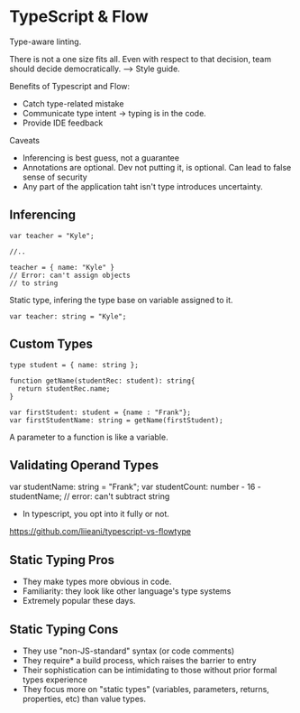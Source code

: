 # TypeScript & Flow

Type-aware linting.

There is not a one size fits all. Even with respect to that decision, team should decide democratically. --> Style guide.

Benefits of Typescript and Flow:
* Catch type-related mistake
* Communicate type intent -> typing is in the code.
* Provide IDE feedback


Caveats
* Inferencing is best guess, not a guarantee
* Annotations are optional. Dev not putting it, is optional. Can lead to false sense of security
* Any part of the application taht isn't type introduces uncertainty.

## Inferencing

````
var teacher = "Kyle";

//..

teacher = { name: "Kyle" }
// Error: can't assign objects
// to string
````

Static type, infering the type base on variable assigned to it.

````
var teacher: string = "Kyle";

````


## Custom Types

````
type student = { name: string };

function getName(studentRec: student): string{
  return studentRec.name;
}

var firstStudent: student = {name : "Frank"};
var firstStudentName: string = getName(firstStudent);
````

A parameter to a function is like a variable.

## Validating Operand Types

var studentName: string = "Frank";
var studentCount: number - 16 - studentName;
// error: can't subtract string

* In typescript, you opt into it fully or not.

https://github.com/liieani/typescript-vs-flowtype

## Static Typing Pros
* They make types more obvious in code.
* Familiarity: they look like other language's type systems
* Extremely popular these days.


## Static Typing Cons
* They use "non-JS-standard" syntax (or code comments)
* They require* a build process, which raises the barrier to entry
* Their sophistication can be intimidating to those without prior formal types experience
* They focus more on "static types" (variables, parameters, returns, properties, etc) than value types. 
